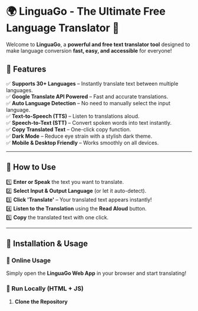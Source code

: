 # 🌍 LinguaGo - The Ultimate Free Language Translator 🚀  

Welcome to **LinguaGo**, a **powerful and free text translator tool** designed to make language conversion **fast, easy, and accessible** for everyone!  

## 🌟 Features  
✅ **Supports 30+ Languages** – Instantly translate text between multiple languages.  
✅ **Google Translate API Powered** – Fast and accurate translations.  
✅ **Auto Language Detection** – No need to manually select the input language.  
✅ **Text-to-Speech (TTS)** – Listen to translations aloud.  
✅ **Speech-to-Text (STT)** – Convert spoken words into text instantly.  
✅ **Copy Translated Text** – One-click copy function.  
✅ **Dark Mode** – Reduce eye strain with a stylish dark theme.  
✅ **Mobile & Desktop Friendly** – Works smoothly on all devices.  

---

## 🚀 How to Use  
1️⃣ **Enter or Speak** the text you want to translate.  
2️⃣ **Select Input & Output Language** (or let it auto-detect).  
3️⃣ **Click 'Translate'** – Your translated text appears instantly!  
4️⃣ **Listen to the Translation** using the **Read Aloud** button.  
5️⃣ **Copy** the translated text with one click.  

---

## 📌 Installation & Usage  
### 🔹 Online Usage  
Simply open the **LinguaGo Web App** in your browser and start translating!  

### 🔹 Run Locally (HTML + JS)  
1. **Clone the Repository**  
   ```bash
